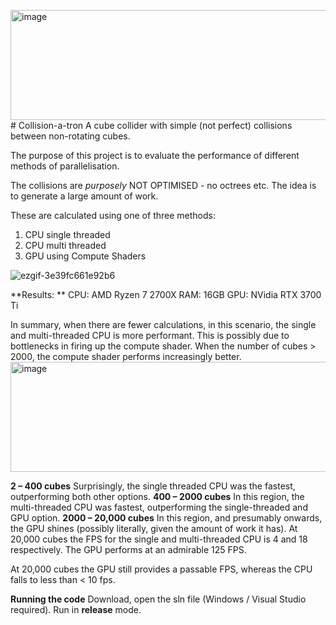 <img width="647" height="176" alt="image" src="https://github.com/user-attachments/assets/3588aaf3-8a68-428d-93a3-036848ff07d4" /># Collision-a-tron
A cube collider with simple (not perfect) collisions between non-rotating cubes.  

The purpose of this project is to evaluate the performance of different methods of parallelisation. 

The collisions are *purposely* NOT OPTIMISED - no octrees etc. The idea is to generate a large amount of work.   

These are calculated using one of three methods: 

1. CPU single threaded
2. CPU multi threaded 
3. GPU using Compute Shaders

![ezgif-3e39fc661e92b6](https://github.com/user-attachments/assets/f2174e71-826d-4ffd-9fea-5952f049b22c)

**Results: **
CPU: AMD Ryzen 7 2700X
RAM: 16GB
GPU: NVidia RTX 3700 Ti

In summary, when there are fewer calculations, in this scenario, the single and multi-threaded CPU is more performant. This is possibly due to bottlenecks in firing up the compute shader. When the number of cubes > 2000, the compute shader performs increasingly better. 
<img width="647" height="176" alt="image" src="https://github.com/user-attachments/assets/7d3beb4e-5f61-49e5-83c3-6ba9f99ceb82" />

**2 – 400 cubes**
Surprisingly, the single threaded CPU was the fastest, outperforming both other options.
**400 – 2000 cubes**
In this region, the multi-threaded CPU was fastest, outperforming the single-threaded and GPU option. 
**2000 – 20,000 cubes**
In this region, and presumably onwards, the GPU shines (possibly literally, given the amount of work it has). At 20,000 cubes the FPS for the single and multi-threaded CPU is 4 and 18 respectively. The GPU performs at an admirable 125 FPS. 

At 20,000 cubes the GPU still provides a passable FPS, whereas the CPU falls to less than < 10 fps. 

**Running the code**
Download, open the sln file (Windows / Visual Studio required). Run in **release** mode. 
